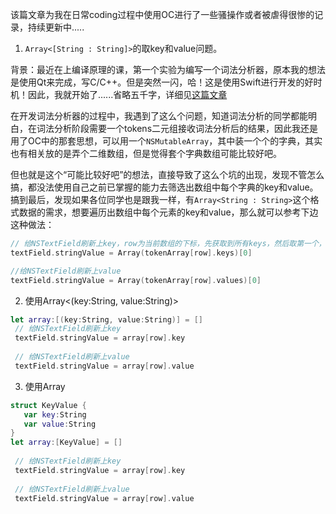 该篇文章为我在日常coding过程中使用OC进行了一些骚操作或者被虐得很惨的记录，持续更新中.....

1. `Array<[String : String]>`的取key和value问题。

 背景：最近在上编译原理的课，第一个实验为编写一个词法分析器，原本我的想法是使用Qt来完成，写C/C++。但是突然一闪，哈！这是使用Swift进行开发的好时机！因此，我就开始了......省略五千字，详细见[这篇文章](../macOS/macOS开发（词法分析器）.md)

 在开发词法分析器的过程中，我遇到了这么个问题，知道词法分析的同学都能明白，在词法分析阶段需要一个tokens二元组接收词法分析后的结果，因此我还是用了OC中的那套思想，可以用一个`NSMutableArray`，其中装一个个的字典，其实也有相关放的是弄个二维数组，但是觉得套个字典数组可能比较好吧。

 但也就是这个“可能比较好吧”的想法，直接导致了这么个坑的出现，发现不管怎么搞，都没法使用自己之前已掌握的能力去筛选出数组中每个字典的key和value。搞到最后，发现如果各位同学也是跟我一样，有`Array<String : String>`这个格式数据的需求，想要遍历出数组中每个元素的key和value，那么就可以参考下边这种做法：

 ```Swift
 // 给NSTextField刷新上key，row为当前数组的下标，先获取到所有keys，然后取第一个，虽然实际上只有一个
 textField.stringValue = Array(tokenArray[row].keys)[0]

 //给NSTextField刷新上value
 textField.stringValue = Array(tokenArray[row].values)[0]

 ```

2. 使用Array<(key:String, value:String)>
```Swift
let array:[(key:String, value:String)] = []
 // 给NSTextField刷新上key
 textField.stringValue = array[row].key
 
 // 给NSTextField刷新上value
 textField.stringValue = array[row].value
```

3. 使用Array<KeyValue>
```Swift
struct KeyValue {
   var key:String
   var value:String
}
let array:[KeyValue] = []
 
 // 给NSTextField刷新上key
 textField.stringValue = array[row].key
 
 // 给NSTextField刷新上value
 textField.stringValue = array[row].value
```
